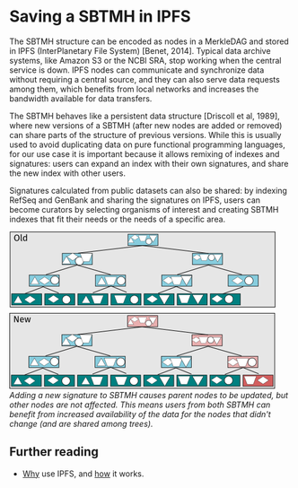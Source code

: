 # Saving a SBTMH in IPFS

The SBTMH structure can be encoded as nodes in a MerkleDAG and stored in IPFS (InterPlanetary File System) [Benet, 2014].
Typical data archive systems,
like Amazon S3 or the NCBI SRA,
stop working when the central service is down.
IPFS nodes can communicate and synchronize data without requiring a central source,
and they can also serve data requests among them,
which benefits from local networks  and increases the bandwidth available for data transfers.

The SBTMH behaves like a persistent data structure [Driscoll et al, 1989], 
where new versions of a SBTMH (after new nodes are added or removed) can share parts of the structure of previous versions.
While this is usually used to avoid duplicating data on pure functional programming languages,
for our use case it is important because it allows remixing of indexes and signatures:
users can expand an index with their own signatures,
and share the new index with other users.

Signatures calculated from public datasets can also be shared:
by indexing RefSeq and GenBank and sharing the signatures on IPFS,
users can become curators by selecting organisms of interest and creating SBTMH indexes that fit their needs or the needs of a specific area.

[![](poster/figures/sbtmh_insert.png)](poster/figures/sbtmh_insert.svg)
*Adding a new signature to SBTMH causes parent nodes to be updated, but other nodes are not affected. This means users from both SBTMH can benefit from increased availability of the data for the nodes that didn't change (and are shared among trees).*

## Further reading

- [Why][1] use IPFS, and [how][2] it works.

[1]: https://ipfs.io/#why
[2]: https://ipfs.io/#how
